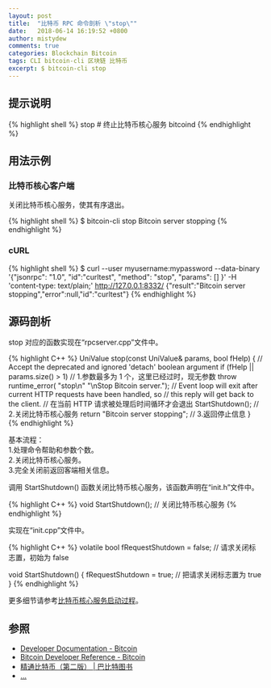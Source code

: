 ```yaml
---
layout: post
title:  "比特币 RPC 命令剖析 \"stop\""
date:   2018-06-14 16:19:52 +0800
author: mistydew
comments: true
categories: Blockchain Bitcoin
tags: CLI bitcoin-cli 区块链 比特币
excerpt: $ bitcoin-cli stop
---
```

## 提示说明

{% highlight shell %}
stop # 终止比特币核心服务 bitcoind
{% endhighlight %}

## 用法示例

### 比特币核心客户端

关闭比特币核心服务，使其有序退出。

{% highlight shell %}
$ bitcoin-cli stop
Bitcoin server stopping
{% endhighlight %}

### cURL

{% highlight shell %}
$ curl --user myusername:mypassword --data-binary '{"jsonrpc": "1.0", "id":"curltest", "method": "stop", "params": [] }' -H 'content-type: text/plain;' http://127.0.0.1:8332/
{"result":"Bitcoin server stopping","error":null,"id":"curltest"}
{% endhighlight %}

## 源码剖析
stop 对应的函数实现在“rpcserver.cpp”文件中。

{% highlight C++ %}
UniValue stop(const UniValue& params, bool fHelp)
{
    // Accept the deprecated and ignored 'detach' boolean argument
    if (fHelp || params.size() > 1) // 1.参数最多为 1 个，这里已经过时，现无参数
        throw runtime_error(
            "stop\n"
            "\nStop Bitcoin server.");
    // Event loop will exit after current HTTP requests have been handled, so
    // this reply will get back to the client. // 在当前 HTTP 请求被处理后时间循环才会退出
    StartShutdown(); // 2.关闭比特币核心服务
    return "Bitcoin server stopping"; // 3.返回停止信息
}
{% endhighlight %}

基本流程：<br>
1.处理命令帮助和参数个数。<br>
2.关闭比特币核心服务。<br>
3.完全关闭前返回客端相关信息。

调用 StartShutdown() 函数关闭比特币核心服务，该函数声明在“init.h”文件中。

{% highlight C++ %}
void StartShutdown(); // 关闭比特币核心服务
{% endhighlight %}

实现在“init.cpp”文件中。

{% highlight C++ %}
volatile bool fRequestShutdown = false; // 请求关闭标志置，初始为 false

void StartShutdown()
{
    fRequestShutdown = true; // 把请求关闭标志置为 true
}
{% endhighlight %}

更多细节请参考[比特币核心服务启动过程]()。

## 参照
* [Developer Documentation - Bitcoin](https://bitcoin.org/en/developer-documentation)
* [Bitcoin Developer Reference - Bitcoin](https://bitcoin.org/en/developer-reference#stop)
* [精通比特币（第二版） \| 巴比特图书](http://book.8btc.com/masterbitcoin2cn)
* [...](https://github.com/mistydew/blockchain)
